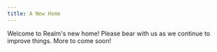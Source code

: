 ```yaml
---
title: A New Home
---
```


Welcome to Realm's new home!  Please bear with us as we continue to improve things.  More to come soon!


